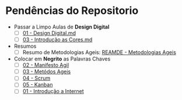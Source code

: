 # Pendências do Repositorio

- Passar a Limpo Aulas de **Design Digital**
  - [ ] [01 - Design Digital.md](1°%20Semestre/Design%20Digital/01%20-%20Design%20Digital.md)
  - [ ] [03 - Introdução as Cores.md](1°%20Semestre/Design%20Digital/3%20-%20Introdução%20as%20Cores.md)
- Resumos
  - [ ] Resumo de Metodologias Ageis: [REAMDE - Metodologias Ageis](Extra%20Curricular/Metodologias%20Ageis/README.md)
- Colocar em **Negrito** as Palavras Chaves
  - [ ] [02 - Manifesto Agil](Extra%20Curricular/Metodologias%20Ageis/02_Manifesto_Agil.md)
  - [ ] [03 - Metódos Ageis](Extra%20Curricular/Metodologias%20Ageis/03_Metodos_Ageis.md)
  - [ ] [04 - Scrum](Extra%20Curricular/Metodologias%20Ageis/04_Scrum.md)
  - [ ] [05 - Kanban](Extra%20Curricular/Metodologias%20Ageis/05_Kanban.md)
  - [ ] [01 - Introdução a Internet](1°%20Semestre/S.O.%20e%20Redes%20de%20Computadores/NetAcad/01-Introducao_Internet.md)